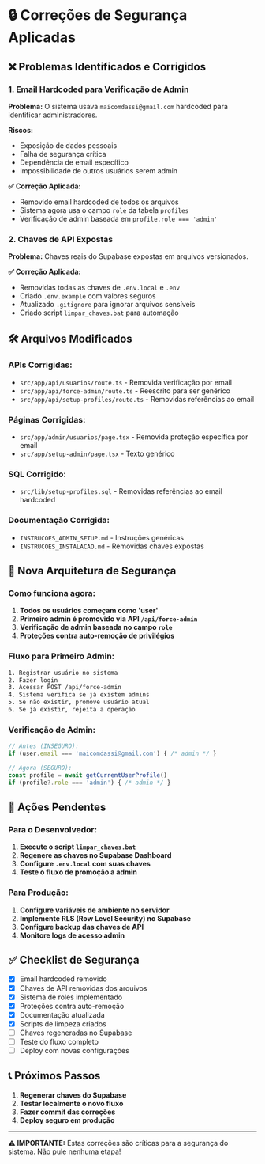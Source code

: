 # 🔒 Correções de Segurança Aplicadas

## ❌ Problemas Identificados e Corrigidos

### 1. **Email Hardcoded para Verificação de Admin**
**Problema:** O sistema usava `maicomdassi@gmail.com` hardcoded para identificar administradores.

**Riscos:**
- Exposição de dados pessoais
- Falha de segurança crítica
- Dependência de email específico
- Impossibilidade de outros usuários serem admin

**✅ Correção Aplicada:**
- Removido email hardcoded de todos os arquivos
- Sistema agora usa o campo `role` da tabela `profiles`
- Verificação de admin baseada em `profile.role === 'admin'`

### 2. **Chaves de API Expostas**
**Problema:** Chaves reais do Supabase expostas em arquivos versionados.

**✅ Correção Aplicada:**
- Removidas todas as chaves de `.env.local` e `.env`
- Criado `.env.example` com valores seguros
- Atualizado `.gitignore` para ignorar arquivos sensíveis
- Criado script `limpar_chaves.bat` para automação

## 🛠️ Arquivos Modificados

### APIs Corrigidas:
- `src/app/api/usuarios/route.ts` - Removida verificação por email
- `src/app/api/force-admin/route.ts` - Reescrito para ser genérico
- `src/app/api/setup-profiles/route.ts` - Removidas referências ao email

### Páginas Corrigidas:
- `src/app/admin/usuarios/page.tsx` - Removida proteção específica por email
- `src/app/setup-admin/page.tsx` - Texto genérico

### SQL Corrigido:
- `src/lib/setup-profiles.sql` - Removidas referências ao email hardcoded

### Documentação Corrigida:
- `INSTRUCOES_ADMIN_SETUP.md` - Instruções genéricas
- `INSTRUCOES_INSTALACAO.md` - Removidas chaves expostas

## 🔐 Nova Arquitetura de Segurança

### Como funciona agora:
1. **Todos os usuários começam como 'user'**
2. **Primeiro admin é promovido via API `/api/force-admin`**
3. **Verificação de admin baseada no campo `role`**
4. **Proteções contra auto-remoção de privilégios**

### Fluxo para Primeiro Admin:
```bash
1. Registrar usuário no sistema
2. Fazer login
3. Acessar POST /api/force-admin
4. Sistema verifica se já existem admins
5. Se não existir, promove usuário atual
6. Se já existir, rejeita a operação
```

### Verificação de Admin:
```typescript
// Antes (INSEGURO):
if (user.email === 'maicomdassi@gmail.com') { /* admin */ }

// Agora (SEGURO):
const profile = await getCurrentUserProfile()
if (profile?.role === 'admin') { /* admin */ }
```

## 🚨 Ações Pendentes

### Para o Desenvolvedor:
1. **Execute o script `limpar_chaves.bat`**
2. **Regenere as chaves no Supabase Dashboard**
3. **Configure `.env.local` com suas chaves**
4. **Teste o fluxo de promoção a admin**

### Para Produção:
1. **Configure variáveis de ambiente no servidor**
2. **Implemente RLS (Row Level Security) no Supabase**
3. **Configure backup das chaves de API**
4. **Monitore logs de acesso admin**

## ✅ Checklist de Segurança

- [x] Email hardcoded removido
- [x] Chaves de API removidas dos arquivos
- [x] Sistema de roles implementado
- [x] Proteções contra auto-remoção
- [x] Documentação atualizada
- [x] Scripts de limpeza criados
- [ ] Chaves regeneradas no Supabase
- [ ] Teste do fluxo completo
- [ ] Deploy com novas configurações

## 📞 Próximos Passos

1. **Regenerar chaves do Supabase**
2. **Testar localmente o novo fluxo**
3. **Fazer commit das correções**
4. **Deploy seguro em produção**

---

**⚠️ IMPORTANTE:** Estas correções são críticas para a segurança do sistema. Não pule nenhuma etapa! 